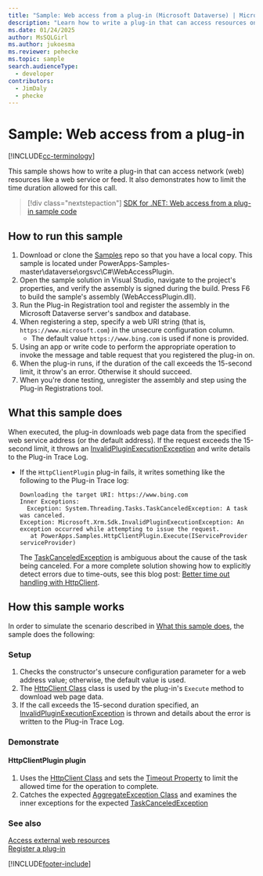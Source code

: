 ```yaml
---
title: "Sample: Web access from a plug-in (Microsoft Dataverse) | Microsoft Docs" 
description: "Learn how to write a plug-in that can access resources on the World Wide Web." 
ms.date: 01/24/2025
author: MsSQLGirl
ms.author: jukoesma
ms.reviewer: pehecke
ms.topic: sample
search.audienceType:
  - developer
contributors:
  - JimDaly
  - phecke
---
```


# Sample: Web access from a plug-in

[!INCLUDE[cc-terminology](../../includes/cc-terminology.md)]

This sample shows how to write a plug-in that can access network (web) resources like a web service or feed. It also demonstrates how to limit the time duration allowed for this call.

> [!div class="nextstepaction"]
> [SDK for .NET: Web access from a plug-in sample code](https://github.com/microsoft/PowerApps-Samples/tree/master/dataverse/orgsvc/CSharp/WebAccessPlugin)

## How to run this sample

1. Download or clone the [Samples](https://github.com/Microsoft/PowerApps-Samples) repo so that you have a local copy. This sample is located under PowerApps-Samples-master\dataverse\orgsvc\C#\WebAccessPlugin.
1. Open the sample solution in Visual Studio, navigate to the project's properties, and verify the assembly is signed during the build. Press F6 to build the sample's assembly (WebAccessPlugin.dll).
1. Run the Plug-in Registration tool and register the assembly in the Microsoft Dataverse server's sandbox and database.
1. When registering a step, specify a web URI string (that is, `https://www.microsoft.com`) in the unsecure configuration column.
   - The default value `https://www.bing.com` is used if none is provided.
1. Using an app or write code to perform the appropriate operation to invoke the message and table request that you registered the plug-in on.
1. When the plug-in runs, if the duration of the call exceeds the 15-second limit, it throw's an error. Otherwise it should succeed.
1. When you're done testing, unregister the assembly and step using the Plug-in Registrations tool.

## What this sample does

When executed, the plug-in downloads web page data from the specified web service address (or the default address).
If the request exceeds the 15-second limit, it throws an [InvalidPluginExecutionException](/dotnet/api/microsoft.xrm.sdk.invalidpluginexecutionexception)
and write details to the Plug-in Trace Log.

- If the `HttpClientPlugin` plug-in fails, it writes something like the following to the Plug-in Trace log:

  ```
  Downloading the target URI: https://www.bing.com
  Inner Exceptions:
    Exception: System.Threading.Tasks.TaskCanceledException: A task was canceled.
  Exception: Microsoft.Xrm.Sdk.InvalidPluginExecutionException: An exception occurred while attempting to issue the request.
     at PowerApps.Samples.HttpClientPlugin.Execute(IServiceProvider serviceProvider)
  ```

  The [TaskCanceledException](/dotnet/api/system.threading.tasks.taskcanceledexception) is ambiguous about the cause of the task being canceled. For a more complete solution showing how to explicitly detect errors due to time-outs, see this blog post: [Better time out handling with HttpClient](https://thomaslevesque.com/2018/02/25/better-timeout-handling-with-httpclient/).

## How this sample works

In order to simulate the scenario described in [What this sample does](#what-this-sample-does), the sample does the following:

### Setup

1. Checks the constructor's unsecure configuration parameter for a web address value; otherwise, the default value is used.
2. The [HttpClient Class](/dotnet/api/system.net.http.httpclient) class is used by the plug-in's `Execute` method to download web page data.
3. If the call exceeds the 15-second duration specified, an [InvalidPluginExecutionException](/dotnet/api/microsoft.xrm.sdk.invalidpluginexecutionexception) is thrown and details about the error is written to the Plug-in Trace Log.

### Demonstrate

#### HttpClientPlugin plugin

1. Uses the [HttpClient Class](/dotnet/api/system.net.http.httpclient) and sets the [Timeout Property](/dotnet/api/system.net.http.httpclient.timeout) to limit the allowed time for the operation to complete.
1. Catches the expected [AggregateException Class](/dotnet/api/system.aggregateexception) and examines the inner exceptions for the expected [TaskCanceledException](/dotnet/api/system.threading.tasks.taskcanceledexception)

### See also

[Access external web resources](../../access-web-services.md)<br/>
[Register a plug-in](../../register-plug-in.md)

[!INCLUDE[footer-include](../../../../includes/footer-banner.md)]
